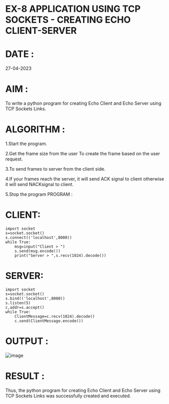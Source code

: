 # EX-8 APPLICATION USING TCP SOCKETS - CREATING ECHO CLIENT-SERVER
# DATE : 
27-04-2023
# AIM :
To write a python program for creating Echo Client and Echo Server using TCP Sockets Links.

# ALGORITHM :
1.Start the program.

2.Get the frame size from the user To create the frame based on the user request. 

3.To send frames to server from the client side. 

4.If your frames reach the server, it will send ACK signal to client otherwise it will send NACKsignal to client. 

5.Stop the program PROGRAM :

# CLIENT:
```
import socket
s=socket.socket()
s.connect(('localhost',8000))
while True:
    msg=input("Client > ")
    s.send(msg.encode())
    print("Server > ",s.recv(1024).decode()) 
  ```
# SERVER:
```
import socket
s=socket.socket()
s.bind(('localhost',8000))
s.listen(5)
c,addr=s.accept()
while True:
    ClientMessage=c.recv(1024).decode()
    c.send(ClientMessage.encode())
   ```
# OUTPUT :
![image](https://github.com/ieswaris/EX-8/assets/127847210/11680ec3-8a9e-4971-a037-5bba3760ea43)

# RESULT :
Thus, the python program for creating Echo Client and Echo Server using TCP Sockets Links was successfully created and executed.

